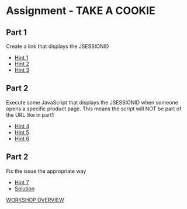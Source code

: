 # Assignment - TAKE A COOKIE

## Part 1
Create a link that displays the JSESSIONID

- [Hint 1](hint1.md)
- [Hint 2](hint2.md)
- [Hint 3](hint3.md)


## Part 2
Execute some JavaScript that displays the JSESSIONID when someone opens a specific product page.
This means the script will NOT be part of the URL like in part1

- [Hint 4](hint4.md)
- [Hint 5](hint5.md)
- [Hint 6](hint6.md)

## Part 2
Fix the issue the appropriate way

- [Hint 7](hint7.md)
- [Solution](solution.md)

[WORKSHOP OVERVIEW](../WORKSHOP.md)